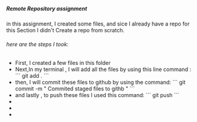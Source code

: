 <h5>
Remote Repository assignment 
</h5>
<p>in this assignment, I created some files, and sice I already have a repo for this Section I didn't Create a repo from scratch.</p>
<h6>here are the steps I took: </h6>
<ul>
<li>First, I created a few files in this folder</li>
<li>Next,In my terminal , I will add all the files by using this line command :
```
git add .
```
 </li>
<li>then, I will commit these files to github by using the command: 
```
git commit -m " Commited staged files to githb "
```

</li>
<li> and lastly , to push these files I used this command: 
```
git push 
```

</li>
<li></li>
<li></li>
<li></li>

</ul>